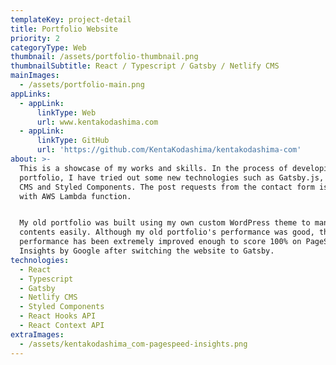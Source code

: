 ```yaml
---
templateKey: project-detail
title: Portfolio Website
priority: 2
categoryType: Web
thumbnail: /assets/portfolio-thumbnail.png
thumbnailSubtitle: React / Typescript / Gatsby / Netlify CMS
mainImages:
  - /assets/portfolio-main.png
appLinks:
  - appLink:
      linkType: Web
      url: www.kentakodashima.com
  - appLink:
      linkType: GitHub
      url: 'https://github.com/KentaKodashima/kentakodashima-com'
about: >-
  This is a showcase of my works and skills. In the process of developing my
  portfolio, I have tried out some new technologies such as Gatsby.js, Netlify
  CMS and Styled Components. The post requests from the contact form is handed
  with AWS Lambda function.


  My old portfolio was built using my own custom WordPress theme to manage
  contents easily. Although my old portfolio's performance was good, the
  performance has been extremely improved enough to score 100% on PageSpeed
  Insights by Google after switching the website to Gatsby.
technologies:
  - React
  - Typescript
  - Gatsby
  - Netlify CMS
  - Styled Components
  - React Hooks API
  - React Context API
extraImages:
  - /assets/kentakodashima_com-pagespeed-insights.png
---
```


